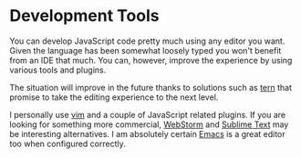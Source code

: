 # Development Tools

You can develop JavaScript code pretty much using any editor you want. Given the language has been somewhat loosely typed you won't benefit from an IDE that much. You can, however, improve the experience by using various tools and plugins.

The situation will improve in the future thanks to solutions such as [tern](https://github.com/marijnh/tern) that promise to take the editing experience to the next level.

I personally use [vim](http://www.vim.org/) and a couple of JavaScript related plugins. If you are looking for something more commercial, [WebStorm](http://www.jetbrains.com/webstorm/) and [Sublime Text](http://www.sublimetext.com/) may be interesting alternatives. I am absolutely certain [Emacs](http://www.gnu.org/software/emacs/) is a great editor too when configured correctly.
